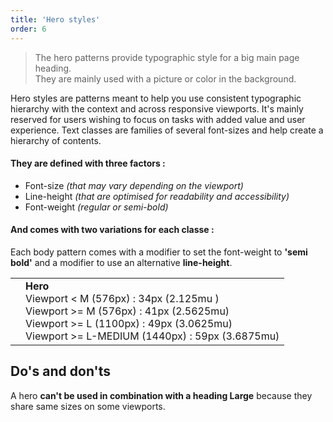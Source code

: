 ```yaml
---
title: 'Hero styles'
order: 6
---
```


> The hero patterns provide typographic style for a big main page heading.
> <br>
> They are mainly used with a picture or color in the background.

Hero styles are patterns meant to help you use consistent typographic hierarchy with the context and across responsive viewports. It's mainly reserved for users wishing to focus on tasks with added value and user experience. Text classes are families of several font-sizes and help create a hierarchy of contents.

#### They are defined with three factors :

- Font-size _(that may vary depending on the viewport)_
- Line-height _(that are optimised for readability and accessibility)_
- Font-weight _(regular or semi-bold)_

#### And comes with two variations for each classe :

Each body pattern comes with a modifier to set the font-weight to **'semi bold'** and a modifier to use an alternative **line-height**.

|                                                                                                |                                                                                                                                                                                                           |
| ---------------------------------------------------------------------------------------------- | --------------------------------------------------------------------------------------------------------------------------------------------------------------------------------------------------------- |
| <pattern path="src/pages/Foundations/Typography/heroStyles/Previews/typographyHero"></pattern> | **Hero** <br> Viewport < M (576px) : 34px (2.125mu ) <br> Viewport >= M (576px) : 41px (2.5625mu) <br> Viewport >= L (1100px) : 49px (3.0625mu) <br> Viewport >= L-MEDIUM (1440px) : 59px (3.6875mu) <br> |

## Do's and don'ts

<hintitem dont="true">
    A hero <b>can't be used in combination with a heading Large</b> because they share same sizes on some viewports.
</hintitem>
